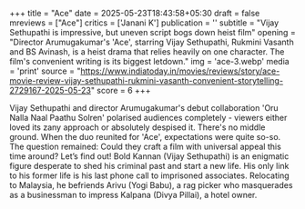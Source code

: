 +++
title = "Ace"
date = 2025-05-23T18:43:58+05:30
draft = false
mreviews = ["Ace"]
critics = ['Janani K']
publication = ''
subtitle = "Vijay Sethupathi is impressive, but uneven script bogs down heist film"
opening = "Director Arumugakumar's 'Ace', starring Vijay Sethupathi, Rukmini Vasanth and BS Avinash, is a heist drama that relies heavily on one character. The film's convenient writing is its biggest letdown."
img = 'ace-3.webp'
media = 'print'
source = "https://www.indiatoday.in/movies/reviews/story/ace-movie-review-vijay-sethupathi-rukmini-vasanth-convenient-storytelling-2729167-2025-05-23"
score = 6
+++

Vijay Sethupathi and director Arumugakumar's debut collaboration 'Oru Nalla Naal Paathu Solren' polarised audiences completely - viewers either loved its zany approach or absolutely despised it. There's no middle ground. When the duo reunited for 'Ace', expectations were quite so-so. The question remained: Could they craft a film with universal appeal this time around? Let’s find out! Bold Kannan (Vijay Sethupathi) is an enigmatic figure desperate to shed his criminal past and start a new life. His only link to his former life is his last phone call to imprisoned associates. Relocating to Malaysia, he befriends Arivu (Yogi Babu), a rag picker who masquerades as a businessman to impress Kalpana (Divya Pillai), a hotel owner.
